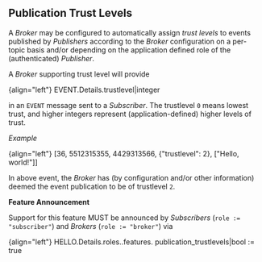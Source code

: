 ## Publication Trust Levels

A *Broker* may be configured to automatically assign *trust levels* to events published by *Publishers* according to the *Broker* configuration on a per-topic basis and/or depending on the application defined role of the (authenticated) *Publisher*.

A *Broker* supporting trust level will provide

{align="left"}
        EVENT.Details.trustlevel|integer

in an `EVENT` message sent to a *Subscriber*. The trustlevel `0` means lowest trust, and higher integers represent (application-defined) higher levels of trust.

*Example*

{align="left"}
        [36, 5512315355, 4429313566, {"trustlevel": 2},
            ["Hello, world!"]]

In above event, the *Broker* has (by configuration and/or other information) deemed the event publication to be of trustlevel `2`.


**Feature Announcement**

Support for this feature MUST be announced by *Subscribers* (`role := "subscriber"`) and *Brokers* (`role := "broker"`) via

{align="left"}
        HELLO.Details.roles.<role>.features.
            publication_trustlevels|bool := true